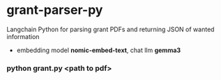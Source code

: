 # grant-parser-py
Langchain Python for parsing grant PDFs and returning JSON of wanted information

- embedding model **nomic-embed-text**, chat llm **gemma3**

### python grant.py \<path to pdf\>

